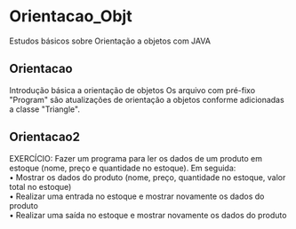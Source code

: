 # Orientacao_Objt
Estudos básicos sobre Orientação a objetos com JAVA

<h2>Orientacao</h2>
Introdução básica a orientação de objetos
Os arquivo com pré-fixo "Program" são atualizações de orientação a objetos conforme adicionadas a classe "Triangle". 

<h2>Orientacao2</h2>
EXERCÍCIO: Fazer um programa para ler os dados de um produto em estoque (nome, preço e
quantidade no estoque). Em seguida:<br>
• Mostrar os dados do produto (nome, preço, quantidade no estoque, valor total no
estoque)<br>
• Realizar uma entrada no estoque e mostrar novamente os dados do produto<br>
• Realizar uma saída no estoque e mostrar novamente os dados do produto<br>